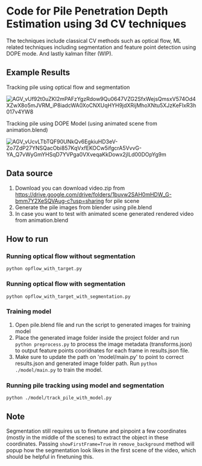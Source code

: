 # Code for Pile Penetration Depth Estimation using 3d CV techniques
The techniques include classical CV methods such as optical flow, ML related techniques including segmentation and feature point detection using DOPE mode. And lastly kalman filter (WIP).

## Example Results 
Tracking pile using optical flow and segmentation

![AGV_vUf92t0uZKI2mPAFzYgzRdow9Qu0647VZG2SfxWejsQmsxV574Od4XZwX8o5mJVRM_iP8iadcWA0XoCNXUqHYH9jdXRijMhoXNtu5XJzKeFIxR3h017v4YW8](https://github.com/kornvik/cs231_project/assets/40062331/30bc183f-376c-48a3-aaca-576c65541750)

Tracking pile using DOPE Model (using animated scene from animation.blend)

![AGV_vUcvLTbTQF90UNkQv6EgkiuHD3eV-Zo7ZdP27YNSQacObi857KqVxfEKOCw5ifgcrA5VvvG-YA_Q7vWyGmYHSqD7YVPga0VXveqaKkDowx2jILd00DOpYg9m](https://github.com/kornvik/cs231_project/assets/40062331/6827adcd-2321-4128-bb71-6cde73e48620)



## Data source

1. Download you can download video.zip from https://drive.google.com/drive/folders/1buvw2SAH0mHDW_G-bmm7Y2XeSQVAug-c?usp=sharing for pile scene
2. Generate the pile images from blender using pile.blend
3. In case you want to test with animated scene generated rendered video from animation.blend

## How to run
### Running optical flow without segmentation
`python opflow_with_target.py`

### Running optical flow with segmentation
`python opflow_with_target_with_segmentation.py`

### Training model
1. Open pile.blend file and run the script to generated images for training model
2. Place the generated image folder inside the project folder and run `python preprocess.py` to process the image metadata (transforms.json) to output feature points cooridnates for each frame in results.json file.
3. Make sure to update the path on 'model/main.py' to point to correct results.json and generated image folder path. Run `python ./model/main.py` to train the model.

### Running pile tracking using model and segmentation
`python ./model/track_pile_with_model.py`

## Note
Segmentation still requires us to finetune and pinpoint a few coordinates (mostly in the middle of the scenes) to extract the object in these coordinates. Passing `showFirstFrame=True` in `remove_background` method will popup how the segmentation look likes in the first scene of the video, which should be helpful in finetuning this.

